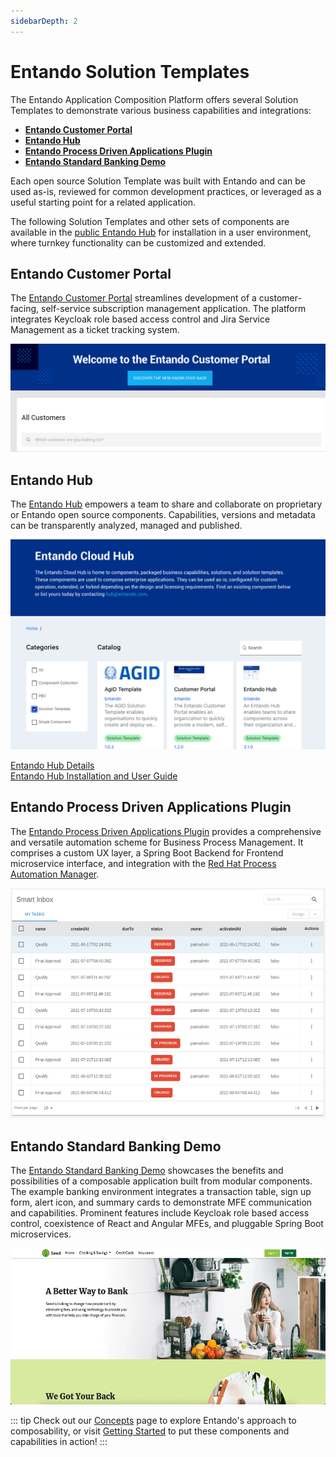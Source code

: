 ```yaml
---
sidebarDepth: 2
---
```


# Entando Solution Templates 

The Entando Application Composition Platform offers several Solution Templates to demonstrate various business capabilities and integrations:

- [**Entando Customer Portal**](customer-portal.md)
- [**Entando Hub**](entando-hub.md)
- [**Entando Process Driven Applications Plugin**](pda-tutorial.md)
- [**Entando Standard Banking Demo**](install-standard-demo.md)

Each open source Solution Template was built with Entando and can be used as-is, reviewed for common development practices, or leveraged as a useful starting point for a related application. 

The following Solution Templates and other sets of components are available in the [public Entando Hub](https://hub.entando.com) for installation in a user environment, where turnkey functionality can be customized and extended.

## Entando Customer Portal

The [Entando Customer Portal](customer-portal.md) streamlines development of a customer-facing, self-service subscription management application. The platform integrates Keycloak role based access control and Jira Service Management as a ticket tracking system.

<img src="./landing-images/customer-portal.png" width="533">

## Entando Hub

The [Entando Hub](entando-hub.md) empowers a team to share and collaborate on proprietary or Entando open source components. Capabilities, versions and metadata can be transparently analyzed, managed and published.

<img src="./landing-images/hub-v1.png" width="533">

[Entando Hub Details](../../docs/curate/hub-details.md)  
[Entando Hub Installation and User Guide](./entando-hub.md)

## Entando Process Driven Applications Plugin

The [Entando Process Driven Applications Plugin](pda-tutorial.md) provides a comprehensive and versatile automation scheme for Business Process Management. It comprises a custom UX layer, a Spring Boot Backend for Frontend microservice interface, and integration with the [Red Hat Process Automation Manager](https://www.redhat.com/en/technologies/jboss-middleware/process-automation-manager).

<img src="./landing-images/task-list.png" width="533" height="368.34">

## Entando Standard Banking Demo

The [Entando Standard Banking Demo](install-standard-demo.md) showcases the benefits and possibilities of a composable application built from modular components. The example banking environment integrates a transaction table, sign up form, alert icon, and summary cards to demonstrate MFE communication and capabilities. Prominent features include Keycloak role based access control, coexistence of React and Angular MFEs, and pluggable Spring Boot microservices.

<img src="./landing-images/standard_demo2.png" width="533" height="250">

::: tip
Check out our [Concepts](../../docs/getting-started/concepts-overview) page to explore Entando's approach to composability, or visit [Getting Started](../../docs/getting-started/) to put these components and capabilities in action!
:::



